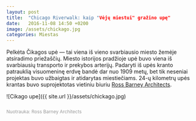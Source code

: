 ```yaml
---
layout: post
title:  "Chicago Riverwalk: kaip "Vėjų miestui" gražino upę"
date:   2016-11-08 14:50 +0200
image: /assets/chickago.jpg
categories: Miestas
---
```

<p>Pelkėta Čikagos upė — tai viena iš vieno svarbiausio miesto žemėje atsiradimo priežaščių. Miesto istorijos pradžioje upė buvo viena iš svarbiausių transporto ir prekybos arterijų. Padaryti iš upės kranto patrauklią visuomeninę erdvę bandė dar nuo 1909 metų, bet tik neseniai projektas buvo užbaigtas ir atidarytas miestiečiams. 24-ų kilometrų upės krantas buvo suprojektotas vietiniu biuriu <a href="http://www.r-barc.com" target="_blank">Ross Barney Architects</a>.</p>

![Cikago upe]({{ site.url }}/assets/chickago.jpg)

<div style="padding-top:10px">
	<div class="fl fs12 cGray" style="float:left;     font-size: 12px;line-height: 1.4em; color:#999">
						Nuotrauka:
						Ross Barney Architects
	</div>
</div>
